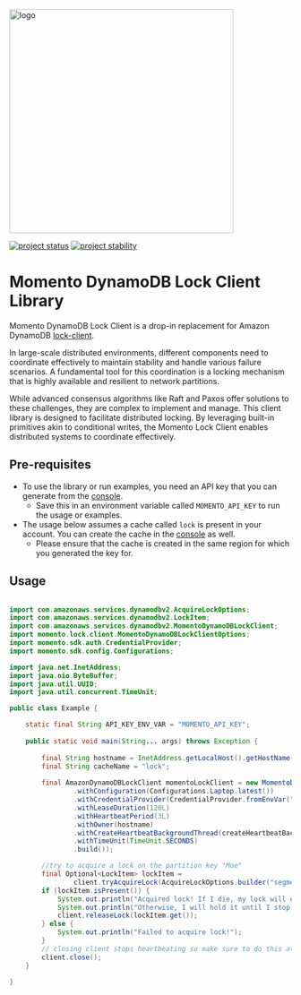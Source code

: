 <head>
  <meta name="Momento Java Client Library Documentation" content="Java client software development kit for Momento Cache">
</head>
<img src="https://docs.momentohq.com/img/logo.svg" alt="logo" width="400"/>

[![project status](https://momentohq.github.io/standards-and-practices/badges/project-status-incubating.svg)](https://github.com/momentohq/standards-and-practices/blob/main/docs/momento-on-github.md)
[![project stability](https://momentohq.github.io/standards-and-practices/badges/project-stability-beta.svg)](https://github.com/momentohq/standards-and-practices/blob/main/docs/momento-on-github.md)

# Momento DynamoDB Lock Client Library

Momento DynamoDB Lock Client is a drop-in replacement for Amazon DynamoDB [lock-client](https://github.com/awslabs/amazon-dynamodb-lock-client).

In large-scale distributed environments, different components need to coordinate effectively to maintain stability and handle various failure scenarios. A fundamental tool for this coordination is a locking mechanism that is highly available and resilient to network partitions.

While advanced consensus algorithms like Raft and Paxos offer solutions to these challenges, they are complex to implement and manage. This client library is designed to facilitate distributed locking. By leveraging built-in primitives akin to conditional writes, the Momento Lock Client enables distributed systems to coordinate effectively.


## Pre-requisites
- To use the library or run examples, you need an API key that you can generate from the [console](https://console.gomomento.com/api-keys).
  - Save this in an environment variable called `MOMENTO_API_KEY` to run the usage or examples.
- The usage below assumes a cache called `lock` is present in your account. You can create the cache in the [console](https://console.gomomento.com/caches)
  as well.
  - Please ensure that the cache is created in the same region for which you generated the key for.

## Usage

```java

import com.amazonaws.services.dynamodbv2.AcquireLockOptions;
import com.amazonaws.services.dynamodbv2.LockItem;
import com.amazonaws.services.dynamodbv2.MomentoDynamoDBLockClient;
import momento.lock.client.MomentoDynamoDBLockClientOptions;
import momento.sdk.auth.CredentialProvider;
import momento.sdk.config.Configurations;

import java.net.InetAddress;
import java.nio.ByteBuffer;
import java.util.UUID;
import java.util.concurrent.TimeUnit;

public class Example {

    static final String API_KEY_ENV_VAR = "MOMENTO_API_KEY";
    
    public static void main(String... args) throws Exception {
        
        final String hostname = InetAddress.getLocalHost().getHostName();
        final String cacheName = "lock";
        
        final AmazonDynamoDBLockClient momentoLockClient = new MomentoDynamoDBLockClient(MomentoDynamoDBLockClientOptions.builder(cacheName)
                .withConfiguration(Configurations.Laptop.latest())
                .withCredentialProvider(CredentialProvider.fromEnvVar("API_KEY_ENV_VAR"))
                .withLeaseDuration(120L)
                .withHeartbeatPeriod(3L)
                .withOwner(hostname)
                .withCreateHeartbeatBackgroundThread(createHeartbeatBackgroundThread)
                .withTimeUnit(TimeUnit.SECONDS)
                .build());

        //try to acquire a lock on the partition key "Moe"
        final Optional<LockItem> lockItem =
                client.tryAcquireLock(AcquireLockOptions.builder("segment-1").build());
        if (lockItem.isPresent()) {
            System.out.println("Acquired lock! If I die, my lock will expire in 10 seconds.");
            System.out.println("Otherwise, I will hold it until I stop heartbeating.");
            client.releaseLock(lockItem.get());
        } else {
            System.out.println("Failed to acquire lock!");
        }
        // closing client stops heartbeating so make sure to do this at the end of the lifecycle of your app
        client.close();
    }
    
}
```
